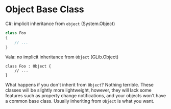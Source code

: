 # Object Base Class

C#: implicit inheritance from `object` (System.Object)

```csharp
class Foo
{
    // ...
}
```

Vala: no implicit inheritance from `Object` (GLib.Object)

```vala
class Foo : Object {
    // ...
}
```

What happens if you don't inherit from `Object`? Nothing terrible.
These classes will be slightly more lightweight, however, they will lack
some features such as property change notifications, and your objects
won't have a common base class. Usually inheriting from `Object` is
what you want.
